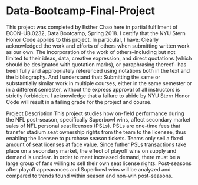 # Data-Bootcamp-Final-Project

This project was completed by Esther Chao here in partial fulfilment of ECON-UB.0232,
Data Bootcamp, Spring 2018. I certify that the NYU Stern Honor Code applies to this project.
In particular, I have:
Clearly acknowledged the work and efforts of others when submitting written work as our own. The incorporation of the work of others–including but not limited to their ideas, data, creative expression, and direct quotations (which should be designated with quotation marks), or paraphrasing thereof– has been fully and appropriately referenced using notations both in the text and the bibliography.
And I understand that:
Submitting the same or substantially similar work in multiple courses, either in the same semester or in a different semester, without the express approval of all instructors is strictly forbidden.
I acknowledge that a failure to abide by NYU Stern Honor Code will result in a failing grade for the project and course.

Project Description
This project studies how on-field performance during the NFL post-season, specifically Superbowl wins, affect secondary market sales of NFL personal seat licenses (PSLs). PSLs are one-time fees that transfer stadium seat ownership rights from the team to the licensee, thus enabling the licensee to purchase season tickets. Teams only sell a fixed amount of seat licenses at face value. Since futher PSLs transactions take place on a secondary market, the effect of playoff wins on supply and demand is unclear. In order to meet increased demand, there must be a large group of fans willing to sell their own seat license rights. Post-seasons after playoff appearances and Superbowl wins will be analyzed and compared to trends found within season and non-win post-seasons.
